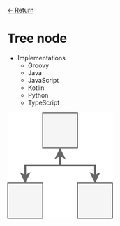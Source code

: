 [&larr; Return](https://hanggrian.github.io/grind-leetcode/)

# Tree node

- Implementations
  - Groovy
  - Java
  - JavaScript
  - Kotlin
  - Python
  - TypeScript

![](https://github.com/hanggrian/grind-leetcode/raw/assets/concepts/tree-node.svg)
